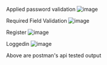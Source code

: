 Applied password validation
![image](https://github.com/ramyalakhani2108/basic-login-register-php-api/assets/157626499/8dec3b01-1416-4b60-90e8-dc3c9f3780e0)

Required Field Validation
![image](https://github.com/ramyalakhani2108/basic-login-register-php-api/assets/157626499/d64090f9-7710-4c95-82ba-a1735b914352)

Register
![image](https://github.com/ramyalakhani2108/basic-login-register-php-api/assets/157626499/9df0722b-95a3-49d9-993c-715d32d59777)

Loggedin
![image](https://github.com/ramyalakhani2108/basic-login-register-php-api/assets/157626499/8999b408-0aea-4632-bdf9-e1483fa8e132)


Above are postman's api tested output

